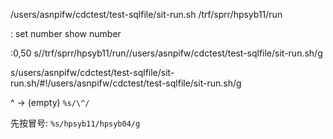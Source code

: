 /users/asnpifw/cdctest/test-sqlfile/sit-run.sh /trf/sprr/hpsyb11/run

: set number 
show number

:0,50
s/\/trf\/sprr\/hpsyb11\/run/\/users\/asnpifw\/cdctest\/test-sqlfile\/sit-run.sh/g


s/users\/asnpifw\/cdctest\/test-sqlfile\/sit-run.sh/#!\/users\/asnpifw\/cdctest\/test-sqlfile\/sit-run.sh/g


^ ->  (empty)
` %s/\^/ `



先按冒号:
`%s/hpsyb11/hpsyb04/g`